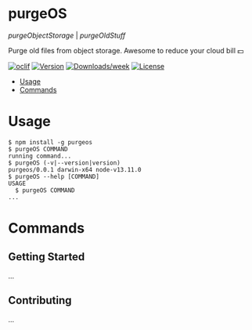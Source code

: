 purgeOS
=======

*purgeObjectStorage* | *purgeOldStuff*

Purge old files from object storage.
Awesome to reduce your cloud bill 💵

[![oclif](https://img.shields.io/badge/cli-oclif-brightgreen.svg)](https://oclif.io)
[![Version](https://img.shields.io/npm/v/purgeOS.svg)](https://npmjs.org/package/purgeOS)
[![Downloads/week](https://img.shields.io/npm/dw/purgeOS.svg)](https://npmjs.org/package/purgeOS)
[![License](https://img.shields.io/npm/l/purgeOS.svg)](https://github.com/https://github.com/skn0tt/purgeOS/blob/master/package.json)

<!-- toc -->
* [Usage](#usage)
* [Commands](#commands)
<!-- tocstop -->
# Usage
<!-- usage -->
```sh-session
$ npm install -g purgeos
$ purgeOS COMMAND
running command...
$ purgeOS (-v|--version|version)
purgeos/0.0.1 darwin-x64 node-v13.11.0
$ purgeOS --help [COMMAND]
USAGE
  $ purgeOS COMMAND
...
```
<!-- usagestop -->
# Commands
<!-- commands -->

<!-- commandsstop -->

## Getting Started

...

## Contributing

...
